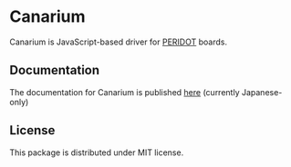 Canarium
========

Canarium is JavaScript-based driver for [PERIDOT](https://github.com/osafune/peridot) boards.

Documentation
-------------

The documentation for Canarium is published [here](https://kimushu.github.io/canarium/) (currently Japanese-only)

License
-------

This package is distributed under MIT license.

